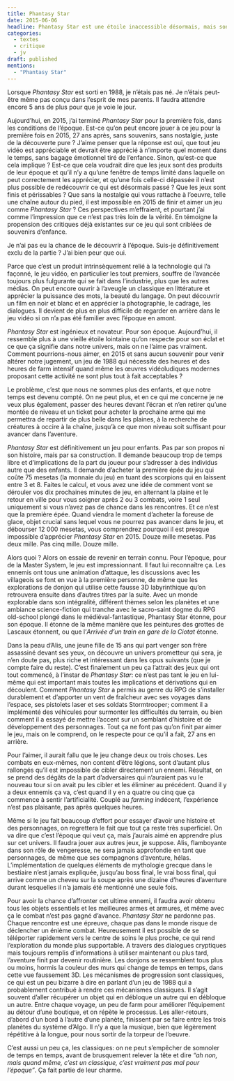 ```yaml
---
title: Phantasy Star
date: 2015-06-06
headline: Phantasy Star est une étoile inaccessible désormais, mais son éclat nous parvient toujours.
categories:
  - textes
  - critique
  - jv
draft: published
mentions:
  - "Phantasy Star"
---
```


<script>
  import AlerteVieux from '$lib/components/AlerteVieux.svelte'
</script>

<AlerteVieux/>

Lorsque _Phantasy Star_ est sorti en 1988, je n’étais pas né. Je n’étais peut-être même pas conçu dans l’esprit de mes parents. Il faudra attendre encore 5 ans de plus pour que je voie le jour.

Aujourd’hui, en 2015, j’ai terminé _Phantasy Star_ pour la première fois, dans les conditions de l’époque. Est-ce qu’on peut encore jouer à ce jeu pour la première fois en 2015, 27 ans après, sans souvenirs, sans nostalgie, juste de la découverte pure ? J’aime penser que la réponse est oui, que tout jeu vidéo est appréciable et devrait être apprécié à n’importe quel moment dans le temps, sans bagage émotionnel tiré de l’enfance. Sinon, qu’est-ce que cela implique ? Est-ce que cela voudrait dire que les jeux sont des produits de leur époque et qu’il n’y a qu’une fenêtre de temps limité dans laquelle on peut correctement les apprécier, et qu’une fois celle-ci dépassée il n’est plus possible de redécouvrir ce qui est désormais passé ? Que les jeux sont finis et périssables ? Que sans la nostalgie qui vous rattache à l’oeuvre, telle une chaîne autour du pied, il est impossible en 2015 de finir et aimer un jeu comme _Phantasy Star_ ? Ces perspectives m’effraient, et pourtant j’ai comme l’impression que ce n’est pas très loin de la vérité. En témoigne la propension des critiques déjà existantes sur ce jeu qui sont criblées de souvenirs d’enfance.

Je n’ai pas eu la chance de le découvrir à l’époque. Suis-je définitivement exclu de la partie ? J’ai bien peur que oui.

Parce que c’est un produit intrinsèquement relié à la technologie qui l’a façonné, le jeu vidéo, en particulier les tout premiers, souffre de l’avancée toujours plus fulgurante qui se fait dans l’industrie, plus que les autres médias. On peut encore ouvrir à l’aveugle un classique en littérature et apprécier la puissance des mots, la beauté du langage. On peut découvrir un film en noir et blanc et en apprécier la photographie, le cadrage, les dialogues. Il devient de plus en plus difficile de regarder en arrière dans le jeu vidéo si on n’a pas été familier avec l’époque en amont.

_Phantasy Star_ est ingénieux et novateur. Pour son époque. Aujourd’hui, il ressemble plus à une vieille étoile lointaine qu’on respecte pour son éclat et ce que ça signifie dans notre univers, mais on ne l’aime pas vraiment. Comment pourrions-nous aimer, en 2015 et sans aucun souvenir pour venir altérer notre jugement, un jeu de 1988 qui nécessite des heures et des heures de farm intensif quand même les œuvres vidéoludiques modernes proposant cette activité ne sont plus tout à fait acceptables ?

Le problème, c’est que nous ne sommes plus des enfants, et que notre temps est devenu compté. On ne peut plus, et en ce qui me concerne je ne veux plus également, passer des heures devant l’écran et n’en retirer qu’une montée de niveau et un ticket pour acheter la prochaine arme qui me permettra de repartir de plus belle dans les plaines, à la recherche de créatures à occire à la chaîne, jusqu’à ce que mon niveau soit suffisant pour avancer dans l’aventure.

_Phantasy Star_ est définitivement un jeu pour enfants. Pas par son propos ni son histoire, mais par sa construction. Il demande beaucoup trop de temps libre et d’implications de la part du joueur pour s’adresser à des individus autre que des enfants. Il demande d’acheter la première épée du jeu qui coûte 75 mesetas (la monnaie du jeu) en tuant des scorpions qui en laissent entre 3 et 8. Faites le calcul, et vous avez une idée de comment vont se dérouler vos dix prochaines minutes de jeu, en alternant la plaine et le retour en ville pour vous soigner après 2 ou 3 combats, voire 1 seul uniquement si vous n’avez pas de chance dans les rencontres. Et ce n’est que la première épée. Quand viendra le moment d’acheter la foreuse de glace, objet crucial sans lequel vous ne pourrez pas avancer dans le jeu, et débourser 12 000 mesetas, vous comprendrez pourquoi il est presque impossible d’apprécier _Phantasy Star_ en 2015. Douze mille mesetas. Pas deux mille. Pas cinq mille. Douze mille.

Alors quoi ? Alors on essaie de revenir en terrain connu. Pour l’époque, pour de la Master System, le jeu est impressionnant. Il faut lui reconnaître ça. Les ennemis ont tous une animation d’attaque, les discussions avec les villageois se font en vue à la première personne, de même que les explorations de donjon qui utilise cette fausse 3D labyrinthique qu’on retrouvera ensuite dans d’autres titres par la suite. Avec un monde explorable dans son intégralité, différent thèmes selon les planètes et une ambiance science-fiction qui tranche avec le sacro-saint dogme du RPG old-school plongé dans le médiéval-fantastique, Phantasy Star étonne, pour son époque. Il étonne de la même manière que les peintures des grottes de Lascaux étonnent, ou que l’_Arrivée d’un train en gare de la Ciotat_ étonne.

Dans la peau d’Alis, une jeune fille de 15 ans qui part venger son frère assassiné devant ses yeux, on découvre un univers prometteur qui sera, je n’en doute pas, plus riche et intéressant dans les opus suivants (que je compte faire du reste). C’est finalement un peu ça l’attrait des jeux qui ont tout commencé, à l’instar de _Phantasy Star_: ce n’est pas tant le jeu en lui-même qui est important mais toutes les implications et dérivations qui en découlent. Comment _Phantasy Star_ a permis au genre du RPG de s’installer durablement et d’apporter un vent de fraîcheur avec ses voyages dans l’espace, ses pistolets laser et ses soldats Stormtrooper; comment il a implémenté des véhicules pour surmonter les difficultés du terrain, ou bien comment il a essayé de mettre l’accent sur un semblant d’histoire et de développement des personnages. Tout ça ne font pas qu’on finit par aimer le jeu, mais on le comprend, on le respecte pour ce qu’il a fait, 27 ans en arrière.

Pour l’aimer, il aurait fallu que le jeu change deux ou trois choses. Les combats en eux-mêmes, non content d’être légions, sont d’autant plus rallongés qu’il est impossible de cibler directement un ennemi. Résultat, on se prend des dégâts de la part d’adversaires qui n’auraient pas vu le nouveau tour si on avait pu les cibler et les éliminer au précédent. Quand il y a deux ennemis ça va, c’est quand il y en a quatre ou cinq que ça commence à sentir l’artificialité. Couplé au _farming_ indécent, l’expérience n’est pas plaisante, pas après quelques heures.

Même si le jeu fait beaucoup d’effort pour essayer d’avoir une histoire et des personnages, on regrettera le fait que tout ça reste très superficiel. On va dire que c’est l’époque qui veut ça, mais j’aurais aimé en apprendre plus sur cet univers. Il faudra jouer aux autres jeux, je suppose. Alis, flamboyante dans son rôle de vengeresse, ne sera jamais approfondie en tant que personnages, de même que ses compagnons d’aventure, hélas. L’implémentation de quelques éléments de mythologie grecque dans le bestiaire n’est jamais expliquée, jusqu’au boss final, le vrai boss final, qui arrive comme un cheveu sur la soupe après une dizaine d’heures d’aventure durant lesquelles il n’a jamais été mentionné une seule fois.

Pour avoir la chance d’affronter cet ultime ennemi, il faudra avoir obtenu tous les objets essentiels et les meilleures armes et armures, et même avec ça le combat n’est pas gagné d’avance. _Phantasy Star_ ne pardonne pas. Chaque rencontre est une épreuve, chaque pas dans le monde risque de déclencher un énième combat. Heureusement il est possible de se téléporter rapidement vers le centre de soins le plus proche, ce qui rend l’exploration du monde plus supportable. A travers des dialogues cryptiques mais toujours remplis d’informations à utiliser maintenant ou plus tard, l’aventure finit par devenir routinière. Les donjons se ressemblent tous plus ou moins, hormis la couleur des murs qui change de temps en temps, dans cette vue faussement 3D. Les mécanismes de progression sont classiques, ce qui est un peu bizarre à dire en parlant d’un jeu de 1988 qui a probablement contribué à rendre ces mécanismes classiques. Il s’agit souvent d’aller récupérer un objet qui en débloque un autre qui en débloque un autre. Entre chaque voyage, un peu de farm pour améliorer l’équipement au détour d’une boutique, et on répète le processus. Les aller-retours, d’abord d’un bord à l’autre d’une planète, finissent par se faire entre les trois planètes du système d’Algo. Il n’y a que la musique, bien que légèrement répétitive à la longue, pour nous sortir de la torpeur de l’oeuvre.

C’est aussi un peu ça, les classiques: on ne peut s’empêcher de somnoler de temps en temps, avant de brusquement relever la tête et dire _“ah non, mais quand même, c’est un classique, c’est vraiment pas mal pour l’époque”_. Ça fait partie de leur charme.